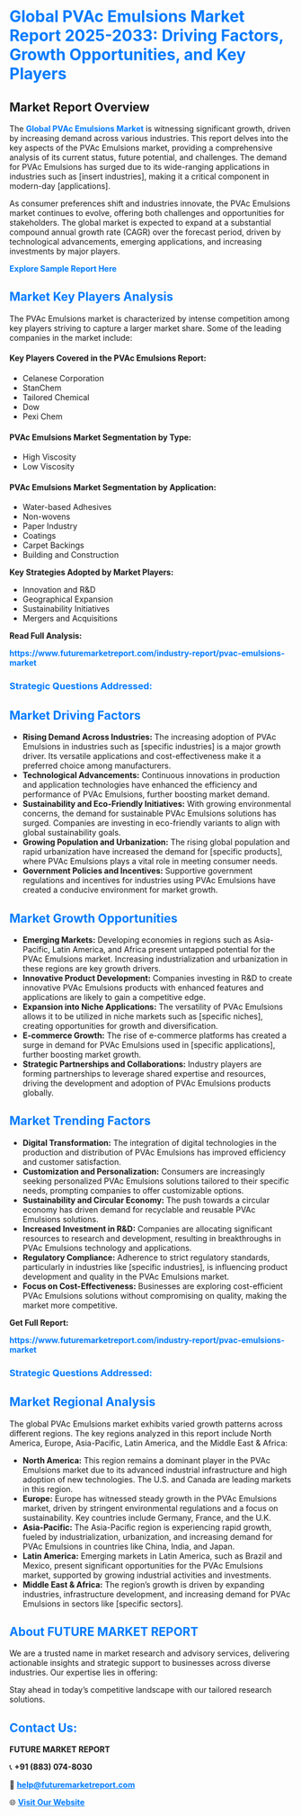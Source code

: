 <h1 style="color: #007BFF;">Global PVAc Emulsions Market Report 2025-2033: Driving Factors, Growth Opportunities, and Key Players</h1>

<section id="overview">
<h2>Market Report Overview</h2>
<p>The <a href="https://www.futuremarketreport.com/industry-report/pvac-emulsions-market" style="color: #007BFF; text-decoration: none;"><strong>Global PVAc Emulsions Market</strong></a> is witnessing significant growth, driven by increasing demand across various industries. This report delves into the key aspects of the PVAc Emulsions market, providing a comprehensive analysis of its current status, future potential, and challenges. The demand for PVAc Emulsions has surged due to its wide-ranging applications in industries such as [insert industries], making it a critical component in modern-day [applications].</p>
<p>As consumer preferences shift and industries innovate, the PVAc Emulsions market continues to evolve, offering both challenges and opportunities for stakeholders. The global market is expected to expand at a substantial compound annual growth rate (CAGR) over the forecast period, driven by technological advancements, emerging applications, and increasing investments by major players.</p>
</section>

<section id="overview">
<p><a href="https://www.futuremarketreport.com/request-sample/reportId=55317" style="color: #007BFF; text-decoration: none;"><strong>Explore Sample Report Here</strong></a></p>
</section>

<section id="key-players">
<h2 style="color: #007BFF;">Market Key Players Analysis</h2>
<p>The PVAc Emulsions market is characterized by intense competition among key players striving to capture a larger market share. Some of the leading companies in the market include:</p>
<h4>Key Players Covered in the PVAc Emulsions Report:</h4>
<ul><li>Celanese Corporation</li><li>StanChem</li><li>Tailored Chemical</li><li>Dow</li><li>Pexi Chem</li></ul>
<h4>PVAc Emulsions Market Segmentation by Type:</h4>
<ul><li>High Viscosity</li><li>Low Viscosity</li></ul>

<h4>PVAc Emulsions Market Segmentation by Application:</h4>
<ul><li>Water-based Adhesives</li><li>Non-wovens</li><li>Paper Industry</li><li>Coatings</li><li>Carpet Backings</li><li>Building and Construction</li></ul>
<p><strong>Key Strategies Adopted by Market Players:</strong></p>
<ul>
<li>Innovation and R&D</li>
<li>Geographical Expansion</li>
<li>Sustainability Initiatives</li>
<li>Mergers and Acquisitions</li>
</ul>
</section>

<section>
<p><strong>Read Full Analysis: </strong></p><a href="https://www.futuremarketreport.com/industry-report/pvac-emulsions-market" style="color: #007BFF; text-decoration: none;"><strong>https://www.futuremarketreport.com/industry-report/pvac-emulsions-market</strong></a>
<h3 style="color: #007BFF;">Strategic Questions Addressed:</h3>
</section>

<section id="driving-factors">
<h2 style="color: #007BFF;">Market Driving Factors</h2>
<ul>
<li><strong>Rising Demand Across Industries:</strong> The increasing adoption of PVAc Emulsions in industries such as [specific industries] is a major growth driver. Its versatile applications and cost-effectiveness make it a preferred choice among manufacturers.</li>
<li><strong>Technological Advancements:</strong> Continuous innovations in production and application technologies have enhanced the efficiency and performance of PVAc Emulsions, further boosting market demand.</li>
<li><strong>Sustainability and Eco-Friendly Initiatives:</strong> With growing environmental concerns, the demand for sustainable PVAc Emulsions solutions has surged. Companies are investing in eco-friendly variants to align with global sustainability goals.</li>
<li><strong>Growing Population and Urbanization:</strong> The rising global population and rapid urbanization have increased the demand for [specific products], where PVAc Emulsions plays a vital role in meeting consumer needs.</li>
<li><strong>Government Policies and Incentives:</strong> Supportive government regulations and incentives for industries using PVAc Emulsions have created a conducive environment for market growth.</li>
</ul>
</section>

<section id="growth-opportunities">
<h2 style="color: #007BFF;">Market Growth Opportunities</h2>
<ul>
<li><strong>Emerging Markets:</strong> Developing economies in regions such as Asia-Pacific, Latin America, and Africa present untapped potential for the PVAc Emulsions market. Increasing industrialization and urbanization in these regions are key growth drivers.</li>
<li><strong>Innovative Product Development:</strong> Companies investing in R&D to create innovative PVAc Emulsions products with enhanced features and applications are likely to gain a competitive edge.</li>
<li><strong>Expansion into Niche Applications:</strong> The versatility of PVAc Emulsions allows it to be utilized in niche markets such as [specific niches], creating opportunities for growth and diversification.</li>
<li><strong>E-commerce Growth:</strong> The rise of e-commerce platforms has created a surge in demand for PVAc Emulsions used in [specific applications], further boosting market growth.</li>
<li><strong>Strategic Partnerships and Collaborations:</strong> Industry players are forming partnerships to leverage shared expertise and resources, driving the development and adoption of PVAc Emulsions products globally.</li>
</ul>
</section>

<section id="trending-factors">
<h2 style="color: #007BFF;">Market Trending Factors</h2>
<ul>
<li><strong>Digital Transformation:</strong> The integration of digital technologies in the production and distribution of PVAc Emulsions has improved efficiency and customer satisfaction.</li>
<li><strong>Customization and Personalization:</strong> Consumers are increasingly seeking personalized PVAc Emulsions solutions tailored to their specific needs, prompting companies to offer customizable options.</li>
<li><strong>Sustainability and Circular Economy:</strong> The push towards a circular economy has driven demand for recyclable and reusable PVAc Emulsions solutions.</li>
<li><strong>Increased Investment in R&D:</strong> Companies are allocating significant resources to research and development, resulting in breakthroughs in PVAc Emulsions technology and applications.</li>
<li><strong>Regulatory Compliance:</strong> Adherence to strict regulatory standards, particularly in industries like [specific industries], is influencing product development and quality in the PVAc Emulsions market.</li>
<li><strong>Focus on Cost-Effectiveness:</strong> Businesses are exploring cost-efficient PVAc Emulsions solutions without compromising on quality, making the market more competitive.</li>
</ul>
</section>

<section>
<p><strong>Get Full Report: </strong></p><a href="https://www.futuremarketreport.com/industry-report/pvac-emulsions-market" style="color: #007BFF; text-decoration: none;"><strong>https://www.futuremarketreport.com/industry-report/pvac-emulsions-market</strong></a>
<h3 style="color: #007BFF;">Strategic Questions Addressed:</h3>
</section>


<section id="regional-analysis">
<h2 style="color: #007BFF;">Market Regional Analysis</h2>
<p>The global PVAc Emulsions market exhibits varied growth patterns across different regions. The key regions analyzed in this report include North America, Europe, Asia-Pacific, Latin America, and the Middle East & Africa:</p>
<ul>
<li><strong>North America:</strong> This region remains a dominant player in the PVAc Emulsions market due to its advanced industrial infrastructure and high adoption of new technologies. The U.S. and Canada are leading markets in this region.</li>
<li><strong>Europe:</strong> Europe has witnessed steady growth in the PVAc Emulsions market, driven by stringent environmental regulations and a focus on sustainability. Key countries include Germany, France, and the U.K.</li>
<li><strong>Asia-Pacific:</strong> The Asia-Pacific region is experiencing rapid growth, fueled by industrialization, urbanization, and increasing demand for PVAc Emulsions in countries like China, India, and Japan.</li>
<li><strong>Latin America:</strong> Emerging markets in Latin America, such as Brazil and Mexico, present significant opportunities for the PVAc Emulsions market, supported by growing industrial activities and investments.</li>
<li><strong>Middle East & Africa:</strong> The region’s growth is driven by expanding industries, infrastructure development, and increasing demand for PVAc Emulsions in sectors like [specific sectors].</li>
</ul>
</section>

<footer>
<h2 style="color: #007BFF;">About FUTURE MARKET REPORT</h2>
<p>We are a trusted name in market research and advisory services, delivering actionable insights and strategic support to businesses across diverse industries. Our expertise lies in offering:</p>

<p>Stay ahead in today’s competitive landscape with our tailored research solutions.</p>

<h2 style="color: #007BFF;">Contact Us:</h2>
<p><strong>FUTURE MARKET REPORT</strong></p>
<p>📞 <strong>+91 (883) 074-8030</strong></p>
<p>📧 <strong><a href="mailto:help@futuremarketreport.com" style="color: #007BFF;">help@futuremarketreport.com</a></strong></p>
<p>🌐 <strong><a href="https://www.futuremarketreport.com/" style="color: #007BFF;">Visit Our Website</a></strong></p>
</footer>